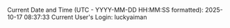 Current Date and Time (UTC - YYYY-MM-DD HH:MM:SS formatted): 2025-10-17 08:37:33
Current User's Login: luckyaiman
